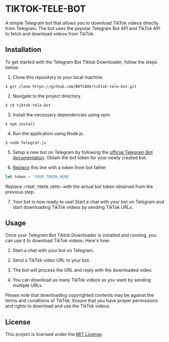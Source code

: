# TIKTOK-TELE-BOT

A simple Telegram bot that allows you to download TikTok videos directly from Telegram. The bot uses the popular Telegram Bot API and TikTok API to fetch and download videos from TikTok.

## Installation

To get started with the Telegram Bot Tiktok Downloader, follow the steps below:

1. Clone this repository to your local machine.

```shell
$ git clone https://github.com/BOTCAHX/tiktok-tele-bot.git
```

2. Navigate to the project directory.

```shell
$ cd tiktok-tele-bot
```

3. Install the necessary dependencies using npm.

```shell
$ npm install
```

4. Run the application using Node.js.

```shell
$ node Telegraf.js
```

5. Setup a new bot on Telegram by following the [official Telegram Bot documentation](https://core.telegram.org/bots#botfather). Obtain the bot token for your newly created bot.

6. [Replace](https://github.com/BOTCAHX/tiktok-tele-bot/blob/5c36c6b470d85db9570be1971ba7775386ae06b9/Telegraf.js#L41) this line with a token from bot father

```javascript
let token = 'YOUR_TOKEN_HERE'
```

Replace `<YOUR_TOKEN_HERE>` with the actual bot token obtained from the previous step.

7. Your bot is now ready to use! Start a chat with your bot on Telegram and start downloading TikTok videos by sending TikTok URLs.

## Usage

Once your Telegram Bot Tiktok Downloader is installed and running, you can use it to download TikTok videos. Here's how:

1. Start a chat with your bot on Telegram.

2. Send a TikTok video URL to your bot.

3. The bot will process the URL and reply with the downloaded video.

4. You can download as many TikTok videos as you want by sending multiple URLs.

Please note that downloading copyrighted contents may be against the terms and conditions of TikTok. Ensure that you have proper permissions and rights to download and use the TikTok videos.

## License

This project is licensed under the [MIT License](LICENSE).
